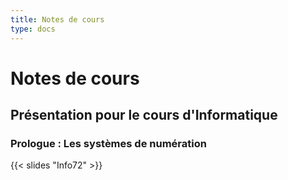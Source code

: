 ```yaml
---
title: Notes de cours
type: docs
---
```


# Notes de cours

## Présentation pour le cours d'Informatique

### Prologue : Les systèmes de numération

{{< slides "Info72" >}}

<!-- ### Chapitre 1 : Introduction aux langages de programmation

{{< slides "Info72_1" >}}

### Chapitre 2 : Premiers pas en Python

{{< slides "Info72_2" >}}

### Chapitre 3 : Structures conditionnelles

{{< slides "Info72_3" >}}

### Chapitre 4 : Structures répétitives (1)

{{< slides "Info72_4" >}}

### Chapitre 5 : Données séquentielles

{{< slides "Info72_5" >}}

### Chapitre 6 : Structures répétitives (2)

{{< slides "Info72_6" >}}

### Chapitre 7 : Fonctions

{{< slides "Info72_7" >}}

### Chapitre 8 : Images et graphiques

{{< slides "Info72_8" >}}

## Présentation pour le cours de Traitement des Données

### Introduction : L’intelligence artificielle et les données

{{< slides "Data72" >}}

### Chapitre 1 : Les probabilités simples

{{< slides "Data72_1" >}}

### Chapitre 2 : Les probabilités conditionnelles

{{< slides "Data72_2" >}}

### Chapitre 3 : Les régressions

{{< slides "Data72_3" >}}

### Fiche 3 : Applications à l'astronomie

{{< slides "Data72_f3" >}}

-->
